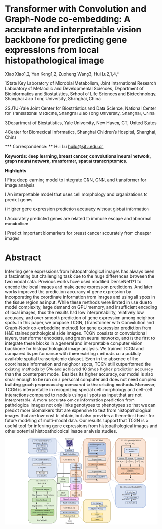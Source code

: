 # Transformer with Convolution and Graph-Node co-embedding: A accurate and interpretable vision backbone for predicting gene expressions from local histopathological image

Xiao Xiao1,2, Yan Kong1,2, Zuoheng Wang3, Hui Lu2,1,4,*

1State Key Laboratory of Microbial Metabolism, Joint International Research Laboratory of Metabolic and Developmental Sciences, Department of Bioinformatics and Biostatistics, School of Life Sciences and Biotechnology, Shanghai Jiao Tong University, Shanghai, China

2SJTU-Yale Joint Center for Biostatistics and Data Science, National Center for Translational Medicine, Shanghai Jiao Tong University, Shanghai, China

3Department of Biostatistics, Yale University, New Haven, CT, United States

4Center for Biomedical Informatics, Shanghai Children’s Hospital, Shanghai, China

*** Correspondence: 
** Hui Lu 
 [huilu@sjtu.edu.cn](mailto:huilu@sjtu.edu.cn)

**Keywords: deep learning, breast cancer, convolutional neural network, graph neural network, transformer, spatial transcriptomics.** 

 

**Highlights**

l First deep learning model to integrate CNN, GNN, and transformer for image analysis

l An interpretable model that uses cell morphology and organizations to predict genes

l Higher gene expression prediction accuracy without global information

l Accurately predicted genes are related to immune escape and abnormal metabolism

l Predict important biomarkers for breast cancer accurately from cheaper images

# Abstract

Inferring gene expressions from histopathological images has always been a fascinating but challenging task due to the huge differences between the two modal data. Previous works have used modified DenseNet121 to encode the local images and make gene expression predictions. And later works improved the prediction accuracy of gene expression by incorporating the coordinate information from images and using all spots in the tissue region as input. While these methods were limited in use due to model complexity, large demand on GPU memory, and insufficient encoding of local images, thus the results had low interpretability, relatively low accuracy, and over-smooth prediction of gene expression among neighbor spots. In this paper, we propose TCGN, (Transformer with Convolution and Graph-Node co-embedding method) for gene expression prediction from H&E stained pathological slide images. TCGN consists of convolutional layers, transformer encoders, and graph neural networks, and is the first to integrate these blocks in a general and interpretable computer vision backbone for histopathological image analysis. We trained TCGN and compared its performance with three existing methods on a publicly available spatial transcriptomic dataset. Even in the absence of the coordinates information and neighbor spots, TCGN still outperformed the existing methods by 5% and achieved 10 times higher prediction accuracy than the counterpart model. Besides its higher accuracy, our model is also small enough to be run on a personal computer and does not need complex building graph preprocessing compared to the existing methods. Moreover, TCGN is interpretable in recognizing special cell morphology and cell-cell interactions compared to models using all spots as input that are not interpretable. A more accurate omics information prediction from pathological images not only links genotypes to phenotypes so that we can predict more biomarkers that are expensive to test from histopathological images that are low-cost to obtain, but also provides a theoretical basis for future modeling of multi-modal data. Our results support that TCGN is a useful tool for inferring gene expressions from histopathological images and other potential histopathological image analysis studies.

![image](./data/1.png)

